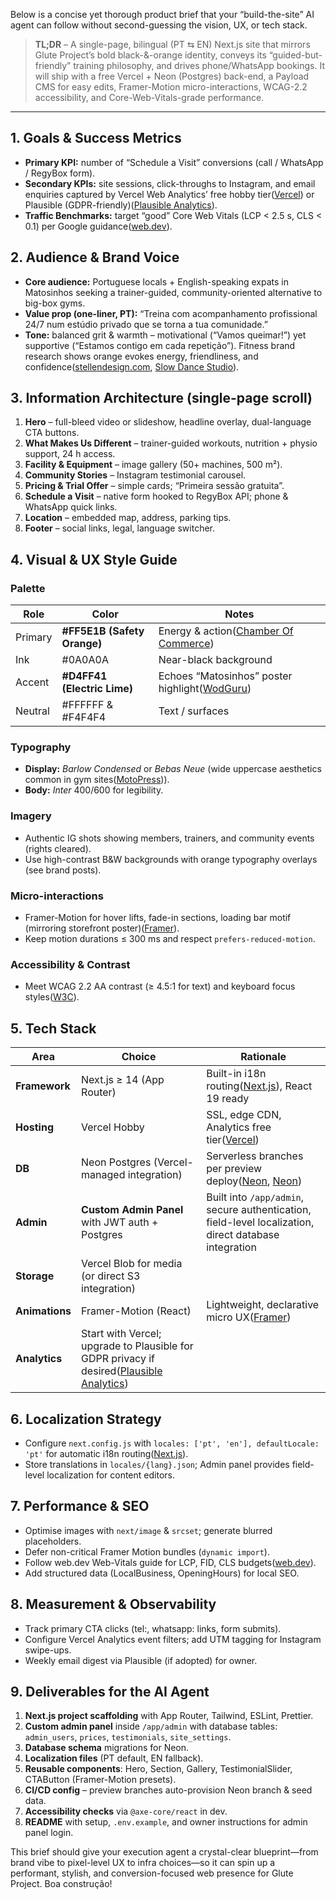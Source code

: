Below is a concise yet thorough product brief that your “build-the-site” AI agent can follow without second-guessing the vision, UX, or tech stack.

> **TL;DR** – A single-page, bilingual (PT ⇆ EN) Next.js site that mirrors Glute Project’s bold black-&-orange identity, conveys its “guided-but-friendly” training philosophy, and drives phone/WhatsApp bookings.  It will ship with a free Vercel + Neon (Postgres) back-end, a Payload CMS for easy edits, Framer-Motion micro-interactions, WCAG-2.2 accessibility, and Core-Web-Vitals-grade performance.

---

## 1. Goals & Success Metrics

* **Primary KPI:** number of “Schedule a Visit” conversions (call / WhatsApp / RegyBox form).
* **Secondary KPIs:** site sessions, click-throughs to Instagram, and email enquiries captured by Vercel Web Analytics’ free hobby tier([Vercel][1]) or Plausible (GDPR-friendly)([Plausible Analytics][2]).
* **Traffic Benchmarks:** target “good” Core Web Vitals (LCP < 2.5 s, CLS < 0.1) per Google guidance([web.dev][3]).

## 2. Audience & Brand Voice

* **Core audience:** Portuguese locals + English-speaking expats in Matosinhos seeking a trainer-guided, community-oriented alternative to big-box gyms.
* **Value prop (one-liner, PT):** “Treina com acompanhamento profissional 24/7 num estúdio privado que se torna a tua comunidade.”
* **Tone:** balanced grit & warmth – motivational (“Vamos queimar!”) yet supportive (“Estamos contigo em cada repetição”). Fitness brand research shows orange evokes energy, friendliness, and confidence([stellendesign.com][4], [Slow Dance Studio][5]).

## 3. Information Architecture (single-page scroll)

1. **Hero** – full-bleed video or slideshow, headline overlay, dual-language CTA buttons.
2. **What Makes Us Different** – trainer-guided workouts, nutrition + physio support, 24 h access.
3. **Facility & Equipment** – image gallery (50+ machines, 500 m²).
4. **Community Stories** – Instagram testimonial carousel.
5. **Pricing & Trial Offer** – simple cards; “Primeira sessão gratuita”.
6. **Schedule a Visit** – native form hooked to RegyBox API; phone & WhatsApp quick links.
7. **Location** – embedded map, address, parking tips.
8. **Footer** – social links, legal, language switcher.

## 4. Visual & UX Style Guide

### Palette

| Role    | Color                       | Notes                                              |
| ------- | --------------------------- | -------------------------------------------------- |
| Primary | **#FF5E1B (Safety Orange)** | Energy & action([Chamber Of Commerce][6])          |
| Ink     | #0A0A0A                     | Near-black background                              |
| Accent  | **#D4FF41 (Electric Lime)** | Echoes “Matosinhos” poster highlight([WodGuru][7]) |
| Neutral | #FFFFFF & #F4F4F4           | Text / surfaces                                    |

### Typography

* **Display:** *Barlow Condensed* or *Bebas Neue* (wide uppercase aesthetics common in gym sites([MotoPress][8])).
* **Body:** *Inter* 400/600 for legibility.

### Imagery

* Authentic IG shots showing members, trainers, and community events (rights cleared).
* Use high-contrast B\&W backgrounds with orange typography overlays (see brand posts).

### Micro-interactions

* Framer-Motion for hover lifts, fade-in sections, loading bar motif (mirroring storefront poster)([Framer][9]).
* Keep motion durations ≤ 300 ms and respect `prefers-reduced-motion`.

### Accessibility & Contrast

* Meet WCAG 2.2 AA contrast (≥ 4.5:1 for text) and keyboard focus styles([W3C][10]).

## 5. Tech Stack

| Area           | Choice                                                                                        | Rationale                                                                                                                                                  |
| -------------- | --------------------------------------------------------------------------------------------- | ---------------------------------------------------------------------------------------------------------------------------------------------------------- |
| **Framework**  | Next.js ≥ 14 (App Router)                                                                     | Built-in i18n routing([Next.js][11]), React 19 ready                                                                                                       |
| **Hosting**    | Vercel Hobby                                                                                  | SSL, edge CDN, Analytics free tier([Vercel][1])                                                                                                            |
| **DB**         | Neon Postgres (Vercel-managed integration)                                                    | Serverless branches per preview deploy([Neon][12], [Neon][13])                                                                                             |
| **Admin**      | **Custom Admin Panel** with JWT auth + Postgres                                               | Built into `/app/admin`, secure authentication, field-level localization, direct database integration                                                       |
| **Storage**    | Vercel Blob for media (or direct S3 integration)                                              |                                                                                                                                                            |
| **Animations** | Framer-Motion (React)                                                                         | Lightweight, declarative micro UX([Framer][17])                                                                                                            |
| **Analytics**  | Start with Vercel; upgrade to Plausible for GDPR privacy if desired([Plausible Analytics][2]) |                                                                                                                                                            |

## 6. Localization Strategy

* Configure `next.config.js` with `locales: ['pt', 'en'], defaultLocale: 'pt'` for automatic i18n routing([Next.js][18]).
* Store translations in `locales/{lang}.json`; Admin panel provides field-level localization for content editors.

## 7. Performance & SEO

* Optimise images with `next/image` & `srcset`; generate blurred placeholders.
* Defer non-critical Framer Motion bundles (`dynamic import`).
* Follow web.dev Web-Vitals guide for LCP, FID, CLS budgets([web.dev][19]).
* Add structured data (LocalBusiness, OpeningHours) for local SEO.

## 8. Measurement & Observability

* Track primary CTA clicks (tel:, whatsapp: links, form submits).
* Configure Vercel Analytics event filters; add UTM tagging for Instagram swipe-ups.
* Weekly email digest via Plausible (if adopted) for owner.

## 9. Deliverables for the AI Agent

1. **Next.js project scaffolding** with App Router, Tailwind, ESLint, Prettier.
2. **Custom admin panel** inside `/app/admin` with database tables: `admin_users`, `prices`, `testimonials`, `site_settings`.
3. **Database schema** migrations for Neon.
4. **Localization files** (PT default, EN fallback).
5. **Reusable components**: Hero, Section, Gallery, TestimonialSlider, CTAButton (Framer-Motion presets).
6. **CI/CD config** – preview branches auto-provision Neon branch & seed data.
7. **Accessibility checks** via `@axe-core/react` in dev.
8. **README** with setup, `.env.example`, and owner instructions for admin panel login.

This brief should give your execution agent a crystal-clear blueprint—from brand vibe to pixel-level UX to infra choices—so it can spin up a performant, stylish, and conversion-focused web presence for Glute Project. Boa construção!

[1]: https://vercel.com/docs/analytics/limits-and-pricing?utm_source=chatgpt.com "Pricing for Web Analytics"
[2]: https://plausible.io/vs-google-analytics?utm_source=chatgpt.com "What makes Plausible a great Google Analytics alternative"
[3]: https://web.dev/articles/top-cwv?utm_source=chatgpt.com "The most effective ways to improve Core Web Vitals | Articles"
[4]: https://www.stellendesign.com/colors-for-fitness-branding/?utm_source=chatgpt.com "Colors For Fitness Branding"
[5]: https://slowdancestudio.com/blog/the-psychology-of-colour?utm_source=chatgpt.com "Colour Theory and Psychology for Branding"
[6]: https://www.chamberofcommerce.org/guide-to-color-psychology-marketing/?utm_source=chatgpt.com "Guide to Color Psychology in Marketing"
[7]: https://wod.guru/blog/gym-website-design/?utm_source=chatgpt.com "10 Best Gym Website Design Ideas to Stand Out in 2025"
[8]: https://motopress.com/blog/gym-website-design/?srsltid=AfmBOoquYSabAIeu-objQycgYv0XpcwFOwgNaTRmzGxaW6CaR4TD6JgJ&utm_source=chatgpt.com "21 Gym Website Design Inspirations, Examples, and Ideas"
[9]: https://www.framer.com/motion/animation/?utm_source=chatgpt.com "React animation | Motion for React (prev Framer Motion)"
[10]: https://www.w3.org/TR/WCAG22/ "Web Content Accessibility Guidelines (WCAG) 2.2"
[11]: https://nextjs.org/docs/pages/guides/internationalization?utm_source=chatgpt.com "Guides: Internationalization - Next.js"
[12]: https://neon.tech/docs/guides/vercel-postgres?utm_source=chatgpt.com "Integrating Neon with Vercel - Neon Docs"
[13]: https://neon.tech/blog/neon-vercel-native-integration?utm_source=chatgpt.com "Vercel Native Integration: Create a Neon Branch Per Preview"
[14]: https://payloadcms.com/?utm_source=chatgpt.com "Payload: The Next.js Headless CMS and App Framework"
[15]: https://payloadcms.com/posts/blog/payload-30-the-first-cms-that-installs-directly-into-any-nextjs-app?utm_source=chatgpt.com "Payload 3.0: The first CMS that installs directly into any ..."
[16]: https://strapi.io/?utm_source=chatgpt.com "Strapi - Open source Node.js Headless CMS"
[17]: https://www.framer.com/blog/web-design-trends/?utm_source=chatgpt.com "7 emerging web design trends for 2025 | Professional UX ..."
[18]: https://nextjs.org/docs/app/guides/internationalization?utm_source=chatgpt.com "Guides: Internationalization - Next.js"
[19]: https://web.dev/articles/vitals?utm_source=chatgpt.com "Web Vitals | Articles"
